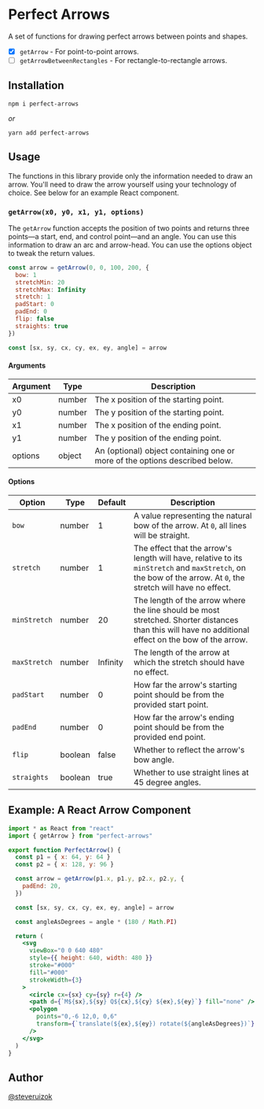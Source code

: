 # Perfect Arrows

A set of functions for drawing perfect arrows between points and shapes.

- [x] `getArrow` - For point-to-point arrows.
- [ ] `getArrowBetweenRectangles` - For rectangle-to-rectangle arrows.

## Installation

```
npm i perfect-arrows
```

_or_

```
yarn add perfect-arrows
```

## Usage

The functions in this library provide only the information needed to draw an arrow. You'll need to draw the arrow yourself using your technology of choice. See below for an example React component.

### `getArrow(x0, y0, x1, y1, options)`

The `getArrow` function accepts the position of two points and returns three points—a start, end, and control point—and an angle. You can use this information to draw an arc and arrow-head. You can use the options object to tweak the return values.

```js
const arrow = getArrow(0, 0, 100, 200, {
  bow: 1
  stretchMin: 20
  stretchMax: Infinity
  stretch: 1
  padStart: 0
  padEnd: 0
  flip: false
  straights: true
})

const [sx, sy, cx, cy, ex, ey, angle] = arrow
```

#### Arguments

| Argument | Type   | Description                                                                 |
| -------- | ------ | --------------------------------------------------------------------------- |
| x0       | number | The x position of the starting point.                                       |
| y0       | number | The y position of the starting point.                                       |
| x1       | number | The x position of the ending point.                                         |
| y1       | number | The y position of the ending point.                                         |
| options  | object | An (optional) object containing one or more of the options described below. |

#### Options

| Option       | Type    | Default  | Description                                                                                                                                                    |
| ------------ | ------- | -------- | -------------------------------------------------------------------------------------------------------------------------------------------------------------- |
| `bow`        | number  | 1        | A value representing the natural bow of the arrow. At `0`, all lines will be straight.                                                                         |
| `stretch`    | number  | 1        | The effect that the arrow's length will have, relative to its `minStretch` and `maxStretch`, on the bow of the arrow. At `0`, the stretch will have no effect. |
| `minStretch` | number  | 20       | The length of the arrow where the line should be most stretched. Shorter distances than this will have no additional effect on the bow of the arrow.           |
| `maxStretch` | number  | Infinity | The length of the arrow at which the stretch should have no effect.                                                                                            |
| `padStart`   | number  | 0        | How far the arrow's starting point should be from the provided start point.                                                                                    |
| `padEnd`     | number  | 0        | How far the arrow's ending point should be from the provided end point.                                                                                        |
| `flip`       | boolean | false    | Whether to reflect the arrow's bow angle.                                                                                                                      |
| `straights`  | boolean | true     | Whether to use straight lines at 45 degree angles.                                                                                                             |

## Example: A React Arrow Component

```jsx
import * as React from "react"
import { getArrow } from "perfect-arrows"

export function PerfectArrow() {
  const p1 = { x: 64, y: 64 }
  const p2 = { x: 128, y: 96 }

  const arrow = getArrow(p1.x, p1.y, p2.x, p2.y, {
    padEnd: 20,
  })

  const [sx, sy, cx, cy, ex, ey, angle] = arrow

  const angleAsDegrees = angle * (180 / Math.PI)

  return (
    <svg
      viewBox="0 0 640 480"
      style={{ height: 640, width: 480 }}
      stroke="#000"
      fill="#000"
      strokeWidth={3}
    >
      <circle cx={sx} cy={sy} r={4} />
      <path d={`M${sx},${sy} Q${cx},${cy} ${ex},${ey}`} fill="none" />
      <polygon
        points="0,-6 12,0, 0,6"
        transform={`translate(${ex},${ey}) rotate(${angleAsDegrees})`}
      />
    </svg>
  )
}
```

## Author

[@steveruizok](https://twitter.com/steveruizok)
